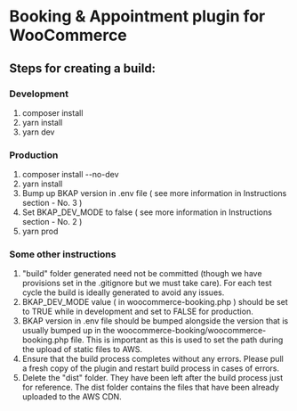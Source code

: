 # Booking & Appointment plugin for WooCommerce

## Steps for creating a build:

### Development
1. composer install
2. yarn install
3. yarn dev

### Production
1. composer install --no-dev
2. yarn install
3. Bump up BKAP version in .env file ( see more information in Instructions section - No. 3 )
4. Set BKAP_DEV_MODE to false  ( see more information in Instructions section - No. 2 )
5. yarn prod

### Some other instructions
1. "build" folder generated need not be committed (though we have provisions set in the .gitignore but we must take care). For each test cycle the build is ideally generated to avoid any issues.
2. BKAP_DEV_MODE value ( in woocommerce-booking.php ) should be set to TRUE while in development and set to FALSE for production.
3. BKAP version in .env file should be bumped alongside the version that is usually bumped up in the woocommerce-booking/woocommerce-booking.php file. This is important as this is used to set the path during the upload of static files to AWS.
4. Ensure that the build process completes without any errors. Please pull a fresh copy of the plugin and restart build process in cases of errors.
5. Delete the "dist" folder. They have been left after the build process just for reference. The dist folder contains the files that have been already uploaded to the AWS CDN.
